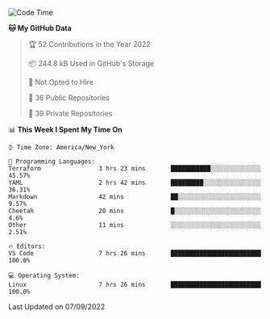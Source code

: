 <!--START_SECTION:waka-->
![Code Time](http://img.shields.io/badge/Code%20Time-77%20hrs%2021%20mins-blue)

**🐱 My GitHub Data** 

> 🏆 52 Contributions in the Year 2022
 > 
> 📦 244.8 kB Used in GitHub's Storage 
 > 
> 🚫 Not Opted to Hire
 > 
> 📜 36 Public Repositories 
 > 
> 🔑 39 Private Repositories  
 > 
📊 **This Week I Spent My Time On** 

```text
⌚︎ Time Zone: America/New_York

💬 Programming Languages: 
Terraform                3 hrs 23 mins       ███████████░░░░░░░░░░░░░░   45.57% 
YAML                     2 hrs 42 mins       █████████░░░░░░░░░░░░░░░░   36.31% 
Markdown                 42 mins             ██░░░░░░░░░░░░░░░░░░░░░░░   9.57% 
Cheetah                  20 mins             █░░░░░░░░░░░░░░░░░░░░░░░░   4.6% 
Other                    11 mins             ░░░░░░░░░░░░░░░░░░░░░░░░░   2.51%

🔥 Editors: 
VS Code                  7 hrs 26 mins       █████████████████████████   100.0%

💻 Operating System: 
Linux                    7 hrs 26 mins       █████████████████████████   100.0%

```


 Last Updated on 07/09/2022
<!--END_SECTION:waka-->